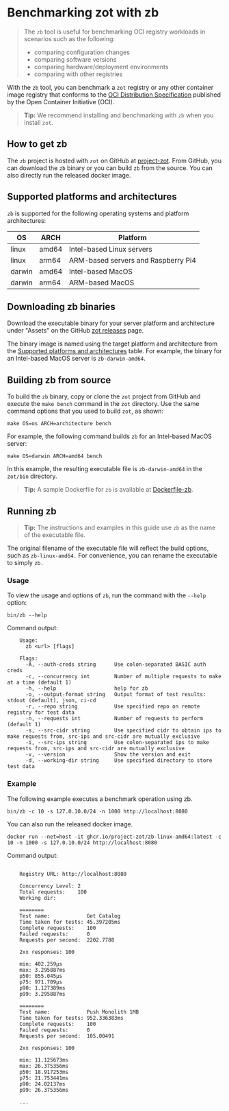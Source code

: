# Benchmarking zot with zb

> The `zb` tool is useful for benchmarking OCI registry workloads in scenarios such as the following:
>
> -   comparing configuration changes
> -   comparing software versions
> -   comparing hardware/deployment environments
> -   comparing with other registries


With the `zb` tool, you can benchmark a `zot` registry or any other container image registry that conforms to the [OCI Distribution Specification](https://github.com/opencontainers/distribution-spec) published by the Open Container Initiative (OCI).

> **Tip:**
> We recommend installing and benchmarking with `zb` when you install `zot`.


## How to get zb

The `zb` project is hosted with `zot` on GitHub at [project-zot](https://github.com/project-zot/zot). From GitHub, you can download the `zb` binary or you can build `zb` from the source. You can also directly run the released docker image.

<a name="supported-platforms"></a>
## Supported platforms and architectures

`zb` is supported for the following operating systems and platform architectures:

| OS     | ARCH  | Platform                            |
|--------|-------|-------------------------------------|
| linux  | amd64 | Intel-based Linux servers           |
| linux  | arm64 | ARM-based servers and Raspberry Pi4 |
| darwin | amd64 | Intel-based MacOS                   |
| darwin | arm64 | ARM-based MacOS                     |


## Downloading zb binaries

Download the executable binary for your server platform and architecture under "Assets" on the GitHub [zot releases](https://github.com/project-zot/zot/releases) page.

The binary image is named using the target platform and architecture from the [Supported platforms and architectures](#supported-platforms) table. For example, the binary for an Intel-based MacOS server is `zb-darwin-amd64`.

## Building zb from source

To build the `zb` binary, copy or clone the `zot` project from GitHub and execute the `make bench` command in the `zot` directory. Use the same command options that you used to build `zot`, as shown:

`make OS=os ARCH=architecture bench`

For example, the following command builds `zb` for an Intel-based MacOS server:

`make OS=darwin ARCH=amd64 bench`

In this example, the resulting executable file is `zb-darwin-amd64` in the `zot/bin` directory.

> **Tip:**
> A sample Dockerfile for `zb` is available at [Dockerfile-zb](https://github.com/project-zot/zot/tree/main/build/Dockerfile-zb).



## Running zb

> **Tip:**
> The instructions and examples in this guide use `zb` as the name of the executable file.

The original filename of the executable file will reflect the build options, such as `zb-linux-amd64.` For convenience, you can rename the executable to simply `zb.`


### Usage

To view the usage and options of `zb`, run the command with the `--help` option:

`bin/zb --help`

Command output:

```
    Usage:
      zb <url> [flags]

    Flags:
      -A, --auth-creds string      Use colon-separated BASIC auth creds
      -c, --concurrency int        Number of multiple requests to make at a time (default 1)
      -h, --help                   help for zb
      -o, --output-format string   Output format of test results: stdout (default), json, ci-cd
      -r, --repo string            Use specified repo on remote registry for test data
      -n, --requests int           Number of requests to perform (default 1)
      -s, --src-cidr string        Use specified cidr to obtain ips to make requests from, src-ips and src-cidr are mutually exclusive
      -i, --src-ips string         Use colon-separated ips to make requests from, src-ips and src-cidr are mutually exclusive
      -v, --version                Show the version and exit
      -d, --working-dir string     Use specified directory to store test data
```

### Example

The following example executes a benchmark operation using zb.

`bin/zb -c 10 -s 127.0.10.0/24 -n 1000 http://localhost:8080`

You can also run the released docker image.

`docker run --net=host -it ghcr.io/project-zot/zb-linux-amd64:latest -c 10 -n 1000 -s 127.0.10.0/24 http://localhost:8080`

Command output:

```

    Registry URL: http://localhost:8080

    Concurrency Level: 2
    Total requests:    100
    Working dir:

    ========
    Test name:            Get Catalog
    Time taken for tests: 45.397205ms
    Complete requests:    100
    Failed requests:      0
    Requests per second:  2202.7788

    2xx responses: 100

    min: 402.259µs
    max: 3.295887ms
    p50: 855.045µs
    p75: 971.709µs
    p90: 1.127389ms
    p99: 3.295887ms

    ========
    Test name:            Push Monolith 1MB
    Time taken for tests: 952.336383ms
    Complete requests:    100
    Failed requests:      0
    Requests per second:  105.00491

    2xx responses: 100

    min: 11.125673ms
    max: 26.375356ms
    p50: 18.917253ms
    p75: 21.753441ms
    p90: 24.02137ms
    p99: 26.375356ms

    ...

```
